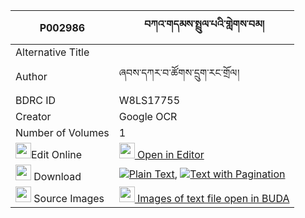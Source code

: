 |P002986|བཀའ་གདམས་སྤྲུལ་པའི་གླེགས་བམ། 
| --- | --- 
|Alternative Title |
|Author| ཞབས་དཀར་བ་ཚོགས་དྲུག་རང་གྲོལ།
|BDRC ID | W8LS17755
|Creator | Google OCR
|Number of Volumes| 1
|<img width="25" src="https://img.icons8.com/color/25/000000/edit-property.png">Edit Online| [<img width="25" src="https://avatars.githubusercontent.com/u/45091458?s=200&v=4"> Open in Editor](http://editor.openpecha.org/P002986)
|<img width="25" src="https://img.icons8.com/fluent/48/000000/download-2.png"/>  Download | [![](https://img.icons8.com/color/20/000000/txt.png)Plain Text](https://github.com/Openpecha/P002986/releases/download/v1/ka_dam_trulpa_i_lekbam_plain_P002986.zip), [![](https://img.icons8.com/color/20/000000/txt.png)Text with Pagination](https://github.com/Openpecha/P002986/releases/download/v1/ka_dam_trulpa_i_lekbam_pages_P002986.zip)
|<img width="25" src="https://img.icons8.com/plasticine/100/000000/pictures-folder.png"/>  Source Images | [<img width="25" src="https://library.bdrc.io/icons/BUDA-small.svg"> Images of text file open in BUDA](https://library.bdrc.io/show/bdr:W8LS17755)